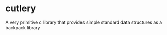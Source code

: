 # cutlery
A very primitive c library that provides simple standard data structures as a backpack library
